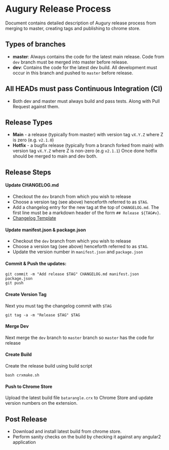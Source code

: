 # Augury Release Process
Document contains detailed description of Augury release process from merging to master, creating tags and publishing to chrome store. 

## Types of branches
- **master**: Always contains the code for the latest main release. Code from `dev` branch must be merged into master before release.
- **dev**: Contains the code for the latest dev build. All development must occur in this branch and pushed to `master` before release. 

## All HEADs must pass Continuous Integration (CI)

* Both dev and master must always build and pass tests. Along with Pull Request against them.

## Release Types

* **Main** - a release (typically from master) with version tag `vX.Y.Z` where Z is zero (e.g. `v2.1.0`)
* **Hotfix** - a bugfix release (typically from a branch forked from main) with version tag `vX.Y.Z` where Z is non-zero (e.g `v2.1.1`) Once done hotfix should be merged to main and dev both.

## Release Steps

#### Update CHANGELOG.md

* Checkout the `dev` branch from which you wish to release
* Choose a version tag (see above) henceforth referred to as `$TAG`.
* Add a changelog entry for the new tag at the top of `CHANGELOG.md`.
  The first line must be a markdown header of the form `## Release ${TAG#v}`.
* [Changelog Template](changelog-template.md)

#### Update manifest.json & package.json

* Checkout the `dev` branch from which you wish to release
* Choose a version tag (see above) henceforth referred to as `$TAG`.
* Update the version number in `manifest.json` and `package.json`

#### Commit & Push the updates:

    git commit -m "Add release $TAG" CHANGELOG.md manifest.json package.json
    git push

#### Create Version Tag

Next you must tag the changelog commit with `$TAG`

    git tag -a -m "Release $TAG" $TAG

#### Merge Dev

Next merge the `dev` branch to `master` branch so `master` has the code for release

#### Create Build

Create the release build using build script

    bash crxmake.sh

#### Push to Chrome Store

Upload the latest build file `batarangle.crx` to Chrome Store and update version numbers on the extension.


## Post Release

* Download and install latest build from chrome store.
* Perform sanity checks on the build by checking it against any angular2 application   
